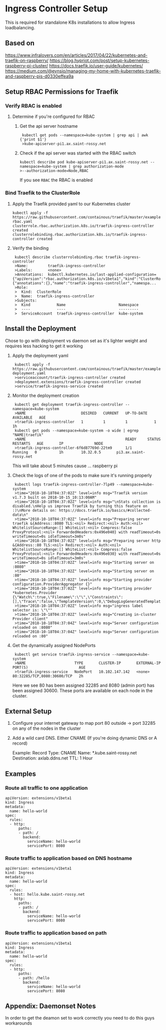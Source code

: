 
# Ingress Controller Setup

This is required for standalone K8s installations to allow Ingress loadbalancing.

## Based on 
https://www.infralovers.com/en/articles/2017/04/22/kubernetes-and-traefik-on-raspberry/
https://blog.hypriot.com/post/setup-kubernetes-raspberry-pi-cluster/
https://docs.traefik.io/user-guide/kubernetes/
https://medium.com/@evnsio/managing-my-home-with-kubernetes-traefik-and-raspberry-pis-d0330effea9a

## Setup RBAC Permissions for Traefik

### Verify RBAC is enabled
1. Determine if you're configured for RBAC
    1. Get the api server hostname

            kubectl get pods --namespace=kube-system | grep api | awk {'print $1'}
            >kube-apiserver-pi1.ax.saint-rossy.net

     2. Check if the api server was started with the RBAC switch

            kubectl describe pod kube-apiserver-pi1.ax.saint-rossy.net --namespace=kube-system | grep authorization-mode
            >--authorization-mode=Node,RBAC

        If you see `RBAC` the RBAC is enabled

### Bind Traefik to the ClusterRole

1.  Apply the Traefik provided yaml to our Kubernetes cluster

        kubectl apply -f https://raw.githubusercontent.com/containous/traefik/master/examples/k8s/traefik-rbac.yaml
        clusterrole.rbac.authorization.k8s.io/traefik-ingress-controller created
        clusterrolebinding.rbac.authorization.k8s.io/traefik-ingress-controller created

2. Verify the binding

        kubectl describe clusterrolebinding.rbac traefik-ingress-controller
        >Name:         traefik-ingress-controller
        >Labels:       <none>
        >Annotations:  kubectl.kubernetes.io/last-applied-configuration={"apiVersion":"rbac.authorization.k8s.io/v1beta1","kind":"ClusterRoleBinding","metadata":{"annotations":{},"name":"traefik-ingress-controller","namespa...
        >Role:
        >  Kind:  ClusterRole
        >  Name:  traefik-ingress-controller
        >Subjects:
        >  Kind            Name                        Namespace
        >  ----            ----                        ---------
        >  ServiceAccount  traefik-ingress-controller  kube-system

## Install the Deployment
Chose to go with deployment vs daemon set as it's lighter weight and requires less hacking to get it working
1. Apply the deployment yaml

        kubectl apply -f https://raw.githubusercontent.com/containous/traefik/master/examples/k8s/traefik-deployment.yaml
        >serviceaccount/traefik-ingress-controller created
        >deployment.extensions/traefik-ingress-controller created
        >service/traefik-ingress-service created

2. Monitor the deployment creation

        kubectl get deployment traefik-ingress-controller --namespace=kube-system
        >NAME                         DESIRED   CURRENT   UP-TO-DATE   AVAILABLE   AGE
        >traefik-ingress-controller   1         1         1            1           1h
        kubectl get pods --namespace=kube-system -o wide | egrep "NAME|traefik"
        >NAME                                             READY     STATUS    RESTARTS   AGE       IP              NODE
        >traefik-ingress-controller-6f6d87769d-22tm9      1/1       Running   0          1h        10.32.0.5       pi3.ax.saint-rossy.net

    This will take about 5 minutes cause ... raspberry pi

3. Check the logs of one of the pods to make sure it's running properly

        kubectl logs traefik-ingress-controller-7lp49 --namespace=kube-system
        >time="2018-10-18T04:37:02Z" level=info msg="Traefik version v1.7.3 built on 2018-10-15_10:13:00AM"
        >time="2018-10-18T04:37:02Z" level=info msg="\nStats collection is disabled.\nHelp us improve Traefik by turning this feature on :)\nMore details on: https://docs.traefik.io/basics/#collected-data\n"
        >time="2018-10-18T04:37:02Z" level=info msg="Preparing server traefik &{Address::8080 TLS:<nil> Redirect:<nil> Auth:<nil> WhitelistSourceRange:[] WhiteList:<nil> Compress:false ProxyProtocol:<nil> ForwardedHeaders:0x496e040} with readTimeout=0s writeTimeout=0s idleTimeout=3m0s"
        >time="2018-10-18T04:37:02Z" level=info msg="Preparing server http &{Address::80 TLS:<nil> Redirect:<nil> Auth:<nil> WhitelistSourceRange:[] WhiteList:<nil> Compress:false ProxyProtocol:<nil> ForwardedHeaders:0x496e030} with readTimeout=0s writeTimeout=0s idleTimeout=3m0s"
        >time="2018-10-18T04:37:02Z" level=info msg="Starting server on :8080"
        >time="2018-10-18T04:37:02Z" level=info msg="Starting server on :80"
        >time="2018-10-18T04:37:02Z" level=info msg="Starting provider configuration.ProviderAggregator {}"
        >time="2018-10-18T04:37:02Z" level=info msg="Starting provider *kubernetes.Provider {\"Watch\":true,\"Filename\":\"\",\"Constraints\":[],\"Trace\":false,\"TemplateVersion\":0,\"DebugLogGeneratedTemplate\":false,\"Endpoint\":\"\",\"Token\":\"\",\"CertAuthFilePath\":\"\",\"DisablePassHostHeaders\":false,\"EnablePassTLSCert\":false,\"Namespaces\":null,\"LabelSelector\":\"\",\"IngressClass\":\"\",\"IngressEndpoint\":null}"
        >time="2018-10-18T04:37:02Z" level=info msg="ingress label selector is: \"\""
        >time="2018-10-18T04:37:02Z" level=info msg="Creating in-cluster Provider client"
        >time="2018-10-18T04:37:04Z" level=info msg="Server configuration reloaded on :8080"
        >time="2018-10-18T04:37:04Z" level=info msg="Server configuration reloaded on :80"

4. Get the dynamically assigned NodePorts

        kubectl get service traefik-ingress-service --namespace=kube-system
        >NAME                      TYPE       CLUSTER-IP       EXTERNAL-IP   PORT(S)                       AGE
        >traefik-ingress-service   NodePort   10.102.147.142   <none>        80:32285/TCP,8080:30600/TCP   2h

    Here we see 80 has been assigned 32285 and 8080 (admin port) has been assigned 30600.  These ports are available on each node in the cluster.

## External Setup
1. Configure your internet gateway to map port 80 outside -> port 32285 on any of the nodes in the cluster
2. Add a wild card DNS.  Either CNAME (If you're doing dynamic DNS or A record)

    Example: 
      Record Type: CNAME
      Name: *.kube.saint-rossy.net
      Destination: axlab.ddns.net
      TTL: 1 Hour


## Examples
### Route all traffic to one application
```
apiVersion: extensions/v1beta1
kind: Ingress
metadata:
  name: hello-world
spec:
  rules:
  - http:
      paths:
      - path: /
        backend:
          serviceName: hello-world
          servicePort: 8080
```

### Route traffic to application based on DNS hostname
```
apiVersion: extensions/v1beta1
kind: Ingress
metadata:
  name: hello-world
spec:
  rules:
  - host: hello.kube.saint-rossy.net
    http:
      paths:
      - path: /
        backend:
          serviceName: hello-world
          servicePort: 8080
```
### Route traffic to application based on path
```
apiVersion: extensions/v1beta1
kind: Ingress
metadata:
  name: hello-world
spec:
  rules:
  - http:
      paths:
      - path: /hello
        backend:
          serviceName: hello-world
          servicePort: 8080
```
## Appendix: Daemonset Notes
In order to get the deamon set to work correctly you need to do this guys workarounds
<!--stackedit_data:
eyJoaXN0b3J5IjpbLTE2ODU0NjkwODIsLTEyNjU1OTg0NiwxMD
QxNzI3OTc0LDQ5MjcwOTg4NCwtMjAzMTk1MjE4OCwtMjAwMTAz
MDYwMSwxMTU3ODEyMTc3LC04NDU4MjQwMTYsLTE3ODUzNTk0Nj
gsMTc0NjYyMTQwOSwtNjYxNjUxNTc0LDUzNjExMjI5MywxMTU4
NTU3NjUzLC0xMDgxOTMyMzY2LC05NTQzMDE0OTMsLTEyNTI4Nz
Q3MDUsLTE4ODI3MDU2NDVdfQ==
-->